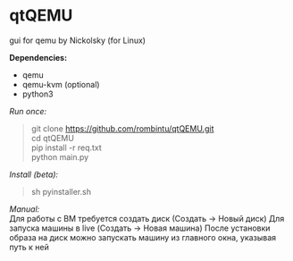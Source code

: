 # qtQEMU
gui for qemu by Nickolsky (for Linux)

**Dependencies:**
- qemu
- qemu-kvm (optional)
- python3

*Run once:*
> git clone https://github.com/rombintu/qtQEMU.git  
> cd qtQEMU  
> pip install -r req.txt  
> python main.py  

*Install (beta):*
> sh pyinstaller.sh

*Manual:*  
Для работы с ВМ требуется создать диск (Создать -> Новый диск)
Для запуска машины в live (Создать -> Новая машина)
После установки образа на диск можно запускать машину из главного окна, указывая путь к ней
